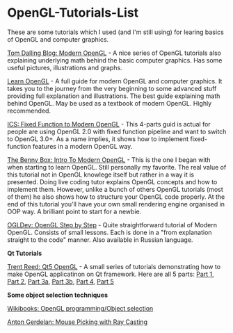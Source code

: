# OpenGL-Tutorials-List

These are some tutorials which I used (and I'm still using) for learing basics of OpenGL and computer graphics.

[Tom Dalling Blog: Modern OpenGL](http://www.tomdalling.com/blog/category/modern-opengl/) - A nice series of OpenGL tutorials also 
explaining underlying math behind the basic computer graphics. Has some useful pictures, illustrations and graphs.

[Learn OpenGL](https://learnopengl.com/#!Introduction) - A full guide for modern OpenGL and computer graphics. It takes you to
the journey from the very beginning to some advanced stuff providing full explanation and illustrations. The best guide explaining math
behind OpenGL.
May be used as a textbook of modern OpenGL.
Highly recommended.

[ICS: Fixed Function to Modern OpenGL](http://www.ics.com/blog/fixed-function-modern-opengl-part-1-4) - This 4-parts guid is actual for
people are using OpenGL 2.0 with fixed function pipeline and want to switch to OpenGL 3.0+. As a name implies, it shows how to implement fixed-function features in 
a modern OpenGL way.

[The Benny Box: Intro To Modern OpenGL](https://www.youtube.com/playlist?list=PLEETnX-uPtBXT9T-hD0Bj31DSnwio-ywh) - This is the one
I began with when starting to learn OpenGL. Still personally my favorite. The real value of this tutorial not in OpenGL knowlege itself
but rather in a way it is presented. Doing live coding tutor explains OpenGL concepts and how to implement them. However, unlike a bunch
of others OpenGL tutorials (most of them) he also shows how to structure your OpenGL code properly. At the end of this tutorial you'll
have your own small rendering engine organised in OOP way. A brilliant point to start for a newbie.

[OGLDev: OpenGL Step by Step](https://triplepointfive.github.io/ogltutor/) - Quite straightforward tutorial of Modern OpenGL. Consists of small lessons. Each is done in a "from explanation straight to the code" manner. Also available in Russian language.

**Qt Tutorials**

[Trent Reed: Qt5 OpenGL](http://www.trentreed.net/blog/qt5-opengl-part-0-creating-a-window/) - A small series of tutorials 
demonstrating how to make OpenGL applicatinon on Qt framework. Here are all 5 parts: 
[Part 1](http://www.trentreed.net/blog/qt5-opengl-part-0-creating-a-window/), 
[Part 2](http://www.trentreed.net/blog/qt5-opengl-part-2-3d-rendering/), 
[Part 3a](http://www.trentreed.net/blog/qt5-opengl-part-3a-efficient-input-managers/), 
[Part 3b](http://www.trentreed.net/blog/qt5-opengl-part-3b-camera-control/), 
[Part 4](http://www.trentreed.net/blog/qt5-opengl-part-4-error-checking/), 
[Part 5](http://www.trentreed.net/blog/qt5-opengl-part-5-debug-logging/)

  **Some object selection techniques**
  
[Wikibooks: OpenGL programming/Object selection](https://en.wikibooks.org/wiki/OpenGL_Programming/Object_selection)

[Anton Gerdelan: Mouse Picking with Ray Casting](http://antongerdelan.net/opengl/raycasting.html)
